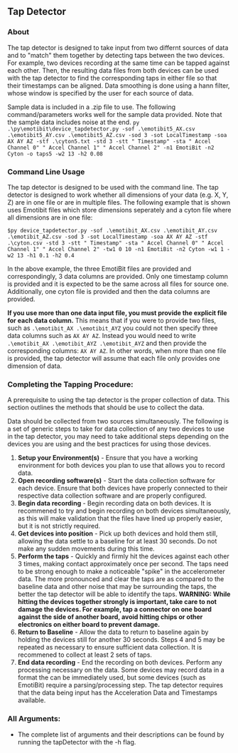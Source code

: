 ## Tap Detector
### About
The tap detector is designed to take input from two differnt sources of data and to "match" them together by detecting taps between the two devices. For example, two devices recording at the same time can be tapped against each other. Then, the resulting data files from both devices can be used with the tap detector to find the corresponding taps in either file so that their timestamps can be aligned. Data smoothing is done using a hann filter, whose window is specified by the user for each source of data.

Sample data is included in a .zip file to use. The following command/parameters works well for the sample data provided. Note that the sample data includes noise at the end.
```py .\py\emotibit\device_tapdetector.py -sof .\emotibit5_AX.csv .\emotibit5_AY.csv .\emotibit5_AZ.csv -sod 3 -sot LocalTimestamp -soa AX AY AZ -stf .\cyton5.txt -std 3 -stt " Timestamp" -sta " Accel Channel 0" " Accel Channel 1" " Accel Channel 2" -n1 EmotiBit -n2 Cyton -o taps5 -w2 13 -h2 0.08```

### Command Line Usage
The tap detector is designed to be used with the command line. The tap detector is designed to work whether all dimensions of your data (e.g. X, Y, Z) are in one file or are in multiple files. The following example that is shown uses Emotibit files which store dimensions seperately and a cyton file where all dimensions are in one file:

```$py device_tapdetector.py -sof .\emotibit_AX.csv .\emotibit_AY.csv .\emotibit_AZ.csv -sod 3 -sot LocalTimestamp -soa AX AY AZ -stf .\cyton.csv -std 3 -stt " Timestamp" -sta " Accel Channel 0" " Accel Channel 1" " Accel Channel 2" -tw1 0 10 -n1 EmotiBit -n2 Cyton -w1 1 -w2 13 -h1 0.1 -h2 0.4```

In the above example, the three EmotiBit files are provided and correspondingly, 3 data columns are provided. Only one timestamp column is provided and it is expected to be the same across all files for source one. Additionally, one cyton file is provided and then the data columns are provided.

**If you use more than one data input file, you must provide the explicit file for each data column.** This means that if you were to provide two files, such as ```.\emotibit_AX .\emotibit_AYZ``` you could not then specify three data columns such as ```AX AY AZ```. Instead you would need to write ```.\emotibit_AX .\emotibit_AYZ .\emotibit_AYZ``` and then provide the corresponding columns: ```AX AY AZ```. In other words, when more than one file is provided, the tap detector will assume that each file only provides one dimension of data.

### Completing the Tapping Procedure:
A prerequisite to using the tap detector is the proper collection of data. This section outlines the methods that should be use to collect the data.

Data should be collected from two sources simultaneously. The following is a set of generic steps to take for data collection of any two devices to use in the tap detector, you may need to take additional steps depending on the devices you are using and the best practices for using those devices.

1. **Setup your Environment(s)** - Ensure that you have a working environment for both devices you plan to use that allows you to record data.
1. **Open recording software(s)** - Start the data collection software for each device. Ensure that both devices have properly connected to their respective data collection software and are properly configured.
1. **Begin data recording** - Begin recording data on both devices. It is recommened to try and begin recording on both devices simultaneously, as this will make validation that the files have lined up properly easier, but it is not strictly required.
1. **Get devices into position** - Pick up both devices and hold them still, allowing the data settle to a baseline for at least 30 seconds. Do not make any sudden movements during this time.
1. **Perform the taps** - Quickly and firmly hit the devices against each other 3 times, making contact approximately once per second. The taps need to be strong enough to make a noticeable "spike" in the accelerometer data. The more pronounced and clear the taps are as compared to the baseline data and other noise that may be surrounding the taps, the better the tap detector will be able to identify the taps. **WARNING: While hitting the devices together strongly is important, take care to not damage the devices. For example, tap a connector on one board against the side of another board, avoid hitting chips or other electronics on either board to prevent damage.**
1. **Return to Baseline** - Allow the data to return to baseline again by holding the devices still for another 30 seconds. Steps 4 and 5 may be repeated as necessary to ensure sufficient data collection. It is recommened to collect at least 2 sets of taps.
1. **End data recording** - End the recording on both devices. Perform any processing necessary on the data. Some devices may record data in a format the can be immediately used, but some devices (such as EmotiBit) require a parsing/processing step. The tap detector requires that the data being input has the Acceleration Data and Timestamps available. 

### All Arguments:
- The complete list of arguments and their descriptions can be found by running the tapDetector with the -h flag. 
